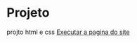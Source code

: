 # Projeto
 projto html e css
 <a href="https://franciely-bressan.github.io/Projeto/projeto.html">Executar a pagina do site</a>
